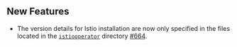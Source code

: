 ## New Features

- The version details for Istio installation are now only specified in the files located in the [`istiooperator`](https://github.com/kyma-project/istio/blob/main/internal/istiooperator) directory [#664](https://github.com/kyma-project/istio/pull/664).
